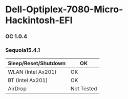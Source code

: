 # Dell-Optiplex-7080-Micro-Hackintosh-EFI

### OC 1.0.4
### Sequoia15.4.1

|Sleep/Reset/Shutdown|OK|
|---|---|  
|WLAN (Intel Ax201)|OK|
|BT (Intel Ax201)|OK|
|AirDrop|Not Tested|
